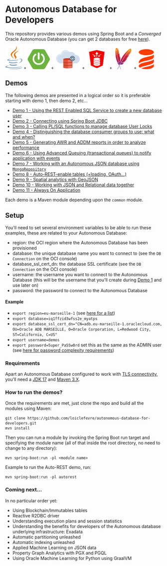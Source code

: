# Autonomous Database for Developers

This repository provides various demos using Spring Boot and a *Converged* Oracle Autonomous Database (you can get 2 databases for free [here](https://www.oracle.com/cloud/free/)).

![](./doc/img/java-logo.png) + ![](./doc/img/spring-boot-logo.png) + ![](./doc/img/adb-logo.png) + ![](./doc/img/ords-logo.png) + ![](./doc/img/maven-logo.png) + ![](./doc/img/liquibase-logo.png)

## Demos
The following demos are presented in a logical order so it is preferable starting with demo 1, then demo 2, etc...
- [Demo 1 - Using the REST Enabled SQL Service to create a new database user](./sqlviarest)
- [Demo 2 - Connecting using Spring Boot JDBC](./connecting)
- [Demo 3 - Calling PL/SQL functions to manage database User Locks](./userlocks)
- [Demo 4 - Distinguishing the database consumer groups to use: what and when?](./dbconsumergroups)
- [Demo 5 - Generating AWR and ADDM reports in order to analyze performance](./awrreport)
- [Demo 6 - Using Advanced Queuing (transactional queues) to notify application with events](./transactionalqueue)
- [Demo 7 - Working with an Autonomous JSON database using `MongoRepository`](./mongodbapi)
- [Demo 8 - Auto-REST-enable tables (+loading, OAuth...)](./autorest)
- [Demo 9 - Spatial analytics with GeoJSON](./geojson)
- [Demo 10 - Working with JSON and Relational data together](./relationaljson)
- [Demo 11 - Always On Application](./alwaysonapp)

Each demo is a Maven module depending upon the `common` module.

## Setup
You'll need to set several environment variables to be able to run these examples, these are related to your Autonomous Database:
- region: the OCI region where the Autonomous Database has been provisioned
- database: the unique database name you want to connect to (see the `DB Connection` on the OCI console)
- database_ssl_cert_dn: the database SSL certificate (see the `DB Connection` on the OCI console)
- username: the username you want to connect to the Autonomous Database 
  (this will be the username that you'll create during [Demo 1](./sqlviarest) and use later on)
- password: the password to connect to the Autonomous Database

#### Example
- `export region=eu-marseille-1` (see [here for a list](https://docs.cloud.oracle.com/en-us/iaas/Content/General/Concepts/regions.htm#top))
- `export database=iq1ffzid3wfss2e_myatps`
- `export database_ssl_cert_dn="CN=adb.eu-marseille-1.oraclecloud.com, OU=Oracle ADB MARSEILLE, O=Oracle Corporation, L=Redwood City, ST=California, C=US"`
- `export username=demos`
- `export password=5uper_Pa55w0rd` set this as the same as the ADMIN user (see [here for password complexity 
  requirements](https://docs.oracle.com/en/cloud/paas/autonomous-database/adbsa/manage-users-create.html#GUID-72DFAF2A-C4C3-4FAC-A75B-846CC6EDBA3F))

### Requirements
Apart an Autonomous Database configured to work with [TLS connectivity](https://blogs.oracle.com/developers/post/securely-connecting-to-autonomous-db-without-a-wallet-using-tls), you'll need a [JDK 17](https://www.oracle.com/java/technologies/downloads/) and [Maven 3.X](https://maven.apache.org/download.cgi).

### How to run the demos?
Once the requirements are met, just clone the repo and build all the modules using Maven:
```
git clone https://github.com/loiclefevre/autonomous-database-for-developers.git
mvn install 
```

Then you can run a module by invoking the Spring Boot run target and specifying the module name (all of that inside the root directory, no need to change to any directory):
```
mvn spring-boot:run -pl <module name>
```
Example to run the Auto-REST demo, run:
```
mvn spring-boot:run -pl autorest
```

### Coming next...
In no particular order yet:
- Using Blockchain/Immutables tables
- Reactive R2DBC driver
- Understanding execution plans and session statistics
- Understanding the benefits for developers of the Autonomous database underlying infrastructure: Exadata
- Automatic partitioning unleashed
- Automatic indexing unleashed
- Applied Machine Learning on JSON data
- Property Graph Analytics with PGX and PGQL
- Using Oracle Machine Learning for Python using GraalVM

